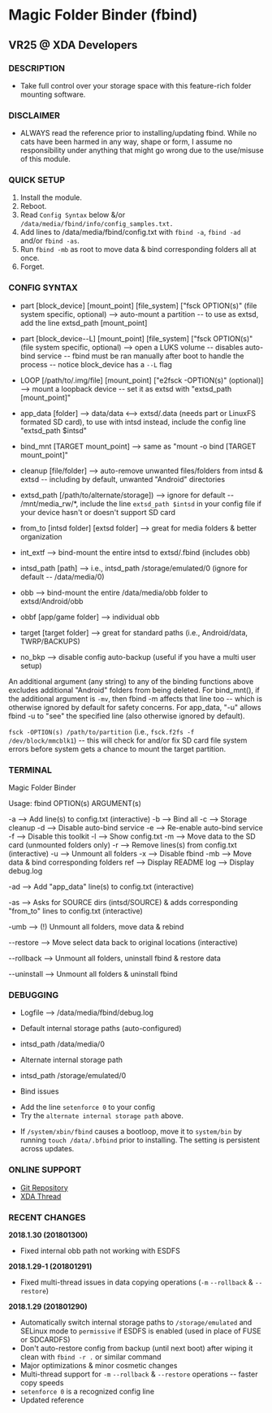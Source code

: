 # Magic Folder Binder (fbind)     
## VR25 @ XDA Developers



### DESCRIPTION
- Take full control over your storage space with this feature-rich folder mounting software.



### DISCLAIMER
- ALWAYS read the reference prior to installing/updating fbind. While no cats have been harmed in any way, shape or form, I assume no responsibility under anything that might go wrong due to the use/misuse of this module. 



### QUICK SETUP
1. Install the module.
2. Reboot.
3. Read `Config Syntax` below &/or `/data/media/fbind/info/config_samples.txt.`
4. Add lines to /data/media/fbind/config.txt with `fbind -a`, `fbind -ad` and/or `fbind -as`.
5. Run `fbind -mb` as root to move data & bind corresponding folders all at once.
6. Forget.



### CONFIG SYNTAX

- part [block_device] [mount_point] [file_system] ["fsck OPTION(s)" (file system specific, optional) --> auto-mount a partition -- to use as extsd, add the line extsd_path [mount_point]
- part [block_device--L] [mount_point] [file_system] ["fsck OPTION(s)" (file system specific, optional) --> open a LUKS volume -- disables auto-bind service -- fbind must be ran manually after boot to handle the process -- notice block_device has a `--L` flag
- LOOP [/path/to/.img/file] [mount_point] ["e2fsck -OPTION(s)" (optional)] --> mount a loopback device -- set it as extsd with "extsd_path [mount_point]"

- app_data [folder] --> data/data <--> extsd/.data (needs part or LinuxFS formated SD card), to use with intsd instead, include the config line "extsd_path $intsd"
- bind_mnt [TARGET mount_point] --> same as "mount -o bind [TARGET mount_point]"
- cleanup [file/folder] --> auto-remove unwanted files/folders from intsd & extsd -- including by default, unwanted "Android" directories
- extsd_path [/path/to/alternate/storage]) --> ignore for default -- /mnt/media_rw/*, include the line `extsd_path $intsd` in your config file if your device hasn't or doesn't support SD card
- from_to [intsd folder] [extsd folder] --> great for media folders & better organization
- int_extf --> bind-mount the entire intsd to extsd/.fbind (includes obb)
- intsd_path [path] --> i.e., intsd_path /storage/emulated/0 (ignore for default -- /data/media/0)
- obb --> bind-mount the entire /data/media/obb folder to extsd/Android/obb
- obbf [app/game folder] --> individual obb
- target [target folder] --> great for standard paths (i.e., Android/data, TWRP/BACKUPS)
- no_bkp --> disable config auto-backup (useful if you have a multi user setup)

An additional argument (any string) to any of the binding functions above excludes additional "Android" folders from being deleted. For bind_mnt(), if the additional argument is `-mv`, then fbind -m affects that line too -- which is otherwise ignored by default for safety concerns. For app_data, "-u" allows fbind -u to "see" the specified line (also otherwise ignored by default).

`fsck -OPTION(s) /path/to/partition` (i.e., `fsck.f2fs -f /dev/block/mmcblk1`) -- this will check for and/or fix SD card file system errors before system gets a chance to mount the target partition.



### TERMINAL

Magic Folder Binder

Usage: fbind OPTION(s) ARGUMENT(s)

-a --> Add line(s) to config.txt (interactive)
-b --> Bind all
-c --> Storage cleanup
-d --> Disable auto-bind service
-e --> Re-enable auto-bind service
-f --> Disable this toolkit
-l --> Show config.txt
-m --> Move data to the SD card (unmounted folders only)
-r --> Remove lines(s) from config.txt (interactive)
-u --> Unmount all folders
-x --> Disable fbind
-mb --> Move data & bind corresponding folders
ref --> Display README
log --> Display debug.log

-ad --> Add "app_data" line(s) to config.txt (interactive)

-as --> Asks for SOURCE dirs (intsd/SOURCE) & adds corresponding "from_to" lines to config.txt (interactive)

-umb --> (!) Unmount all folders, move data & rebind

--restore --> Move select data back to original locations (interactive)

--rollback --> Unmount all folders, uninstall fbind & restore data

--uninstall --> Unmount all folders & uninstall fbind



### DEBUGGING

* Logfile --> /data/media/fbind/debug.log

* Default internal storage paths (auto-configured)
- intsd_path /data/media/0

* Alternate internal storage path
- intsd_path /storage/emulated/0

* Bind issues
- Add the line `setenforce 0` to your config
- Try the `alternate internal storage path` above.

* If `/system/xbin/fbind` causes a bootloop, move it to `system/bin` by running `touch /data/.bfbind` prior to installing. The setting is persistent across updates.



### ONLINE SUPPORT
- [Git Repository](https://github.com/Magisk-Modules-Repo/Magic-Folder-Binder)
- [XDA Thread](https://forum.xda-developers.com/apps/magisk/module-magic-folder-binder-t3621814/page2post72688621)



### RECENT CHANGES

**2018.1.30 (201801300)**
- Fixed internal obb path not working with ESDFS

**2018.1.29-1 (201801291)**
- Fixed multi-thread issues in data copying operations (`-m` `--rollback` & `--restore`)

**2018.1.29 (201801290)**
- Automatically switch internal storage paths to `/storage/emulated` and SELinux mode to `permissive` if ESDFS is enabled (used in place of FUSE or SDCARDFS)
- Don't auto-restore config from backup (until next boot) after wiping it clean with `fbind -r .` or similar command
- Major optimizations & minor cosmetic changes
- Multi-thread support for `-m` `--rollback` & `--restore` operations -- faster copy speeds
- `setenforce 0` is a recognized config line
- Updated reference
